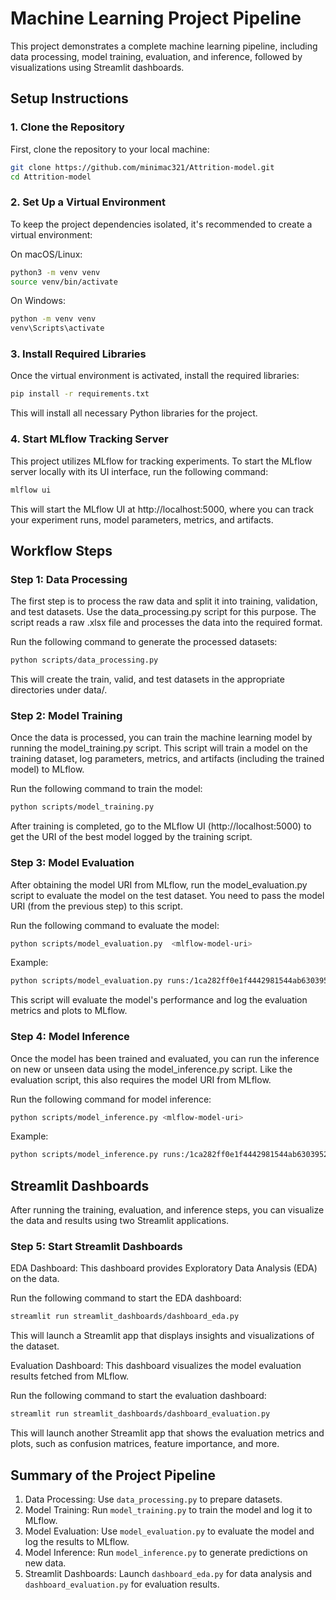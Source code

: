# Machine Learning Project Pipeline

This project demonstrates a complete machine learning pipeline, including data processing, model training, evaluation, and inference, followed by visualizations using Streamlit dashboards.

## Setup Instructions

### 1. Clone the Repository
First, clone the repository to your local machine:

```bash
git clone https://github.com/minimac321/Attrition-model.git
cd Attrition-model
```


### 2. Set Up a Virtual Environment
To keep the project dependencies isolated, it's recommended to create a virtual environment:

On macOS/Linux:
```bash
python3 -m venv venv
source venv/bin/activate
```

On Windows:
```bash
python -m venv venv
venv\Scripts\activate
```


### 3. Install Required Libraries
Once the virtual environment is activated, install the required libraries:


```bash
pip install -r requirements.txt
```
This will install all necessary Python libraries for the project.



### 4. Start MLflow Tracking Server
This project utilizes MLflow for tracking experiments. To start the MLflow server locally with its UI interface, run the following command:

```bash
mlflow ui
```
This will start the MLflow UI at http://localhost:5000, where you can track your experiment runs, model parameters, metrics, and artifacts.





##  Workflow Steps
### Step 1: Data Processing
The first step is to process the raw data and split it into training, validation, and test datasets. Use the data_processing.py script for this purpose. The script reads a raw .xlsx file and processes the data into the required format.

Run the following command to generate the processed datasets:

```bash
python scripts/data_processing.py
```
This will create the train, valid, and test datasets in the appropriate directories under data/.

### Step 2: Model Training
Once the data is processed, you can train the machine learning model by running the model_training.py script. This script will train a model on the training dataset, log parameters, metrics, and artifacts (including the trained model) to MLflow.

Run the following command to train the model:

```bash
python scripts/model_training.py
```
After training is completed, go to the MLflow UI (http://localhost:5000) to get the URI of the best model logged by the training script.

### Step 3: Model Evaluation
After obtaining the model URI from MLflow, run the model_evaluation.py script to evaluate the model on the test dataset. You need to pass the model URI (from the previous step) to this script.

Run the following command to evaluate the model:

```bash
python scripts/model_evaluation.py  <mlflow-model-uri>
```
Example: 
```bash
python scripts/model_evaluation.py runs:/1ca282ff0e1f4442981544ab6303952a/model
```
This script will evaluate the model's performance and log the evaluation metrics and plots to MLflow.

### Step 4: Model Inference
Once the model has been trained and evaluated, you can run the inference on new or unseen data using the model_inference.py script. Like the evaluation script, this also requires the model URI from MLflow.

Run the following command for model inference:

```bash
python scripts/model_inference.py <mlflow-model-uri>
```
Example: 
```bash
python scripts/model_inference.py runs:/1ca282ff0e1f4442981544ab6303952a/model
```


## Streamlit Dashboards
After running the training, evaluation, and inference steps, you can visualize the data and results using two Streamlit applications.

### Step 5: Start Streamlit Dashboards
EDA Dashboard: This dashboard provides Exploratory Data Analysis (EDA) on the data.

Run the following command to start the EDA dashboard:
```bash
streamlit run streamlit_dashboards/dashboard_eda.py
```
This will launch a Streamlit app that displays insights and visualizations of the dataset.

Evaluation Dashboard: This dashboard visualizes the model evaluation results fetched from MLflow.

Run the following command to start the evaluation dashboard:
```bash
streamlit run streamlit_dashboards/dashboard_evaluation.py
```
This will launch another Streamlit app that shows the evaluation metrics and plots, such as confusion matrices, feature importance, and more.



## Summary of the Project Pipeline
1. Data Processing: Use `data_processing.py` to prepare datasets.
2. Model Training: Run `model_training.py` to train the model and log it to MLflow.
3. Model Evaluation: Use `model_evaluation.py` to evaluate the model and log the results to MLflow.
4. Model Inference: Run `model_inference.py` to generate predictions on new data.
5. Streamlit Dashboards: Launch `dashboard_eda.py` for data analysis and `dashboard_evaluation.py` for evaluation results.